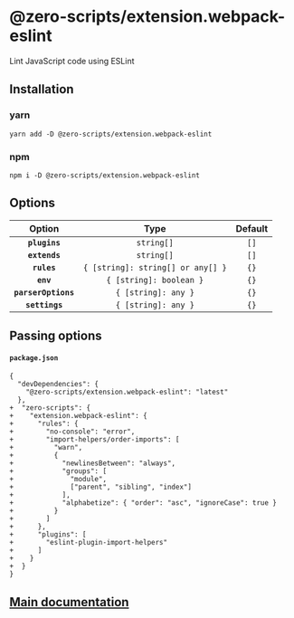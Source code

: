 # @zero-scripts/extension.webpack-eslint

Lint JavaScript code using ESLint

## Installation

### yarn

```
yarn add -D @zero-scripts/extension.webpack-eslint
```

### npm

```
npm i -D @zero-scripts/extension.webpack-eslint
```

## Options

|       Option        |               Type                | Default |
| :-----------------: | :-------------------------------: | :-----: |
|    **`plugins`**    |            `string[]`             |  `[]`   |
|    **`extends`**    |            `string[]`             |  `[]`   |
|     **`rules`**     | `{ [string]: string[] or any[] }` |  `{}`   |
|      **`env`**      |      `{ [string]: boolean }`      |  `{}`   |
| **`parserOptions`** |        `{ [string]: any }`        |  `{}`   |
|   **`settings`**    |        `{ [string]: any }`        |  `{}`   |

## Passing options

#### `package.json`

```
{
  "devDependencies": {
    "@zero-scripts/extension.webpack-eslint": "latest"
  },
+  "zero-scripts": {
+    "extension.webpack-eslint": {
+      "rules": {
+        "no-console": "error",
+        "import-helpers/order-imports": [
+          "warn",
+          {
+            "newlinesBetween": "always",
+            "groups": [
+              "module",
+              ["parent", "sibling", "index"]
+            ],
+            "alphabetize": { "order": "asc", "ignoreCase": true }
+          }
+        ]
+      },
+      "plugins": [
+        "eslint-plugin-import-helpers"
+      ]
+    }
+  }
}
```

## [Main documentation](https://github.com/artemirq/zero-scriptsjs/tree/0.5.x)
